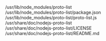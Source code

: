 /usr/lib/node\_modules/proto-list  
/usr/lib/node\_modules/proto-list/package.json  
/usr/lib/node\_modules/proto-list/proto-list.js  
/usr/share/doc/nodejs-proto-list  
/usr/share/doc/nodejs-proto-list/LICENSE  
/usr/share/doc/nodejs-proto-list/README.md  
